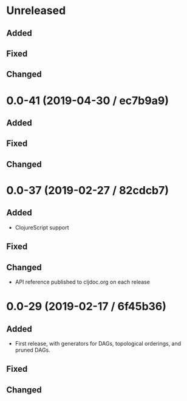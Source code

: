 # Unreleased

## Added

## Fixed

## Changed

# 0.0-41 (2019-04-30 / ec7b9a9)

## Added

## Fixed

## Changed

# 0.0-37 (2019-02-27 / 82cdcb7)

## Added

- ClojureScript support

## Fixed

## Changed

- API reference published to cljdoc.org on each release

# 0.0-29 (2019-02-17 / 6f45b36)

## Added

- First release, with generators for DAGs, topological orderings, and pruned
  DAGs. 

## Fixed

## Changed
